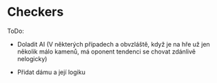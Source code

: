 # Checkers
ToDo:
- Doladit AI (V některých případech a obvzláště, když je na hře už jen několik málo kamenů, má oponent tendenci se chovat zdánlivě nelogicky)

- Přidat dámu a její logiku
